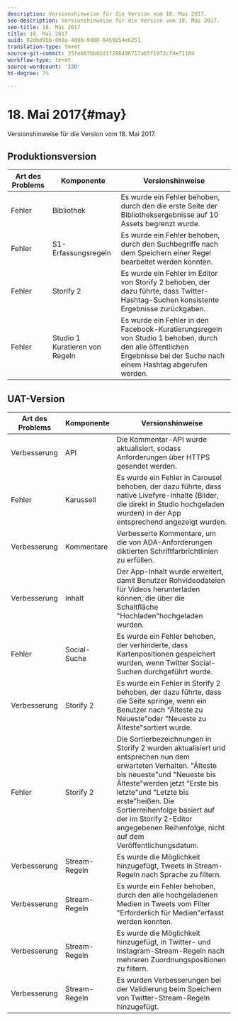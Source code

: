 ```yaml
---
description: Versionshinweise für die Version vom 18. Mai 2017.
seo-description: Versionshinweise für die Version vom 18. Mai 2017.
seo-title: 18. Mai 2017
title: 18. Mai 2017
uuid: 02dbd95b-0b8a-4d8b-9d08-8459854e6251
translation-type: tm+mt
source-git-commit: 35feb87bb82d1f298496717a65f1972cf4e71104
workflow-type: tm+mt
source-wordcount: '330'
ht-degree: 7%

---
```



# 18. Mai 2017{#may}

Versionshinweise für die Version vom 18. Mai 2017.

## Produktionsversion

| **Art des Problems** | **Komponente** | **Versionshinweise** |
|---|---|---|
| Fehler | Bibliothek | Es wurde ein Fehler behoben, durch den die erste Seite der Bibliotheksergebnisse auf 10 Assets begrenzt wurde. |
| Fehler | S1-Erfassungsregeln | Es wurde ein Fehler behoben, durch den Suchbegriffe nach dem Speichern einer Regel bearbeitet werden konnten. |
| Fehler | Storify 2 | Es wurde ein Fehler im Editor von Storify 2 behoben, der dazu führte, dass Twitter-Hashtag-Suchen konsistente Ergebnisse zurückgaben. |
| Fehler | Studio 1 Kuratieren von Regeln | Es wurde ein Fehler in den Facebook-Kuratierungsregeln von Studio 1 behoben, durch den alle öffentlichen Ergebnisse bei der Suche nach einem Hashtag abgerufen werden. |

## UAT-Version

| **Art des Problems** | **Komponente** | **Versionshinweise** |
|---|---|---|
| Verbesserung | API | Die Kommentar-API wurde aktualisiert, sodass Anforderungen über HTTPS gesendet werden. |
| Fehler | Karussell | Es wurde ein Fehler in Carousel behoben, der dazu führte, dass native Livefyre-Inhalte (Bilder, die direkt in Studio hochgeladen wurden) in der App entsprechend angezeigt wurden. |
| Verbesserung | Kommentare | Verbesserte Kommentare, um die von ADA-Anforderungen diktierten Schriftfarbrichtlinien zu erfüllen. |
| Verbesserung | Inhalt | Der App-Inhalt wurde erweitert, damit Benutzer Rohvideodateien für Videos herunterladen können, die über die Schaltfläche &quot;Hochladen&quot;hochgeladen wurden. |
| Fehler | Social-Suche | Es wurde ein Fehler behoben, der verhinderte, dass Kartenpositionen gespeichert wurden, wenn Twitter Social-Suchen durchgeführt wurde. |
| Verbesserung | Storify 2 | Es wurde ein Fehler in Storify 2 behoben, der dazu führte, dass die Seite springe, wenn ein Benutzer nach &quot;Älteste zu Neueste&quot;oder &quot;Neueste zu Älteste&quot;sortiert wurde. |
| Fehler | Storify 2 | Die Sortierbezeichnungen in Storify 2 wurden aktualisiert und entsprechen nun dem erwarteten Verhalten. &quot;Älteste bis neueste&quot;und &quot;Neueste bis Älteste&quot;werden jetzt &quot;Erste bis letzte&quot;und &quot;Letzte bis erste&quot;heißen. Die Sortierreihenfolge basiert auf der im Storify 2-Editor angegebenen Reihenfolge, nicht auf dem Veröffentlichungsdatum. |
| Verbesserung | Stream-Regeln | Es wurde die Möglichkeit hinzugefügt, Tweets in Stream-Regeln nach Sprache zu filtern. |
| Verbesserung | Stream-Regeln | Es wurde ein Fehler behoben, durch den alle hochgeladenen Medien in Tweets vom Filter &quot;Erforderlich für Medien&quot;erfasst werden konnten. |
| Verbesserung | Stream-Regeln | Es wurde die Möglichkeit hinzugefügt, in Twitter- und Instagram-Stream-Regeln nach mehreren Zuordnungspositionen zu filtern. |
| Verbesserung | Stream-Regeln | Es wurden Verbesserungen bei der Validierung beim Speichern von Twitter-Stream-Regeln hinzugefügt. |

